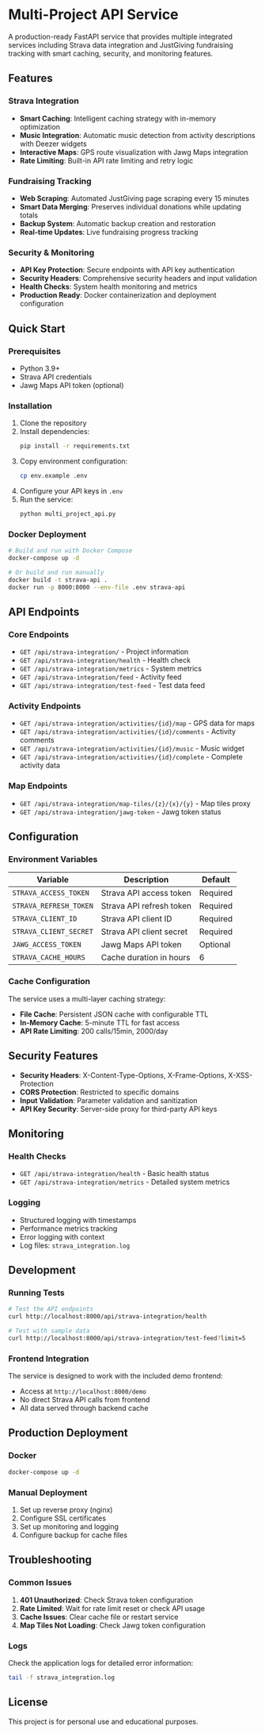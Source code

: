 # Multi-Project API Service

A production-ready FastAPI service that provides multiple integrated services including Strava data integration and JustGiving fundraising tracking with smart caching, security, and monitoring features.

## Features

### Strava Integration
- **Smart Caching**: Intelligent caching strategy with in-memory optimization
- **Music Integration**: Automatic music detection from activity descriptions with Deezer widgets
- **Interactive Maps**: GPS route visualization with Jawg Maps integration
- **Rate Limiting**: Built-in API rate limiting and retry logic

### Fundraising Tracking
- **Web Scraping**: Automated JustGiving page scraping every 15 minutes
- **Smart Data Merging**: Preserves individual donations while updating totals
- **Backup System**: Automatic backup creation and restoration
- **Real-time Updates**: Live fundraising progress tracking

### Security & Monitoring
- **API Key Protection**: Secure endpoints with API key authentication
- **Security Headers**: Comprehensive security headers and input validation
- **Health Checks**: System health monitoring and metrics
- **Production Ready**: Docker containerization and deployment configuration

## Quick Start

### Prerequisites

- Python 3.9+
- Strava API credentials
- Jawg Maps API token (optional)

### Installation

1. Clone the repository
2. Install dependencies:
   ```bash
   pip install -r requirements.txt
   ```
3. Copy environment configuration:
   ```bash
   cp env.example .env
   ```
4. Configure your API keys in `.env`
5. Run the service:
   ```bash
   python multi_project_api.py
   ```

### Docker Deployment

```bash
# Build and run with Docker Compose
docker-compose up -d

# Or build and run manually
docker build -t strava-api .
docker run -p 8000:8000 --env-file .env strava-api
```

## API Endpoints

### Core Endpoints
- `GET /api/strava-integration/` - Project information
- `GET /api/strava-integration/health` - Health check
- `GET /api/strava-integration/metrics` - System metrics
- `GET /api/strava-integration/feed` - Activity feed
- `GET /api/strava-integration/test-feed` - Test data feed

### Activity Endpoints
- `GET /api/strava-integration/activities/{id}/map` - GPS data for maps
- `GET /api/strava-integration/activities/{id}/comments` - Activity comments
- `GET /api/strava-integration/activities/{id}/music` - Music widget
- `GET /api/strava-integration/activities/{id}/complete` - Complete activity data

### Map Endpoints
- `GET /api/strava-integration/map-tiles/{z}/{x}/{y}` - Map tiles proxy
- `GET /api/strava-integration/jawg-token` - Jawg token status

## Configuration

### Environment Variables

| Variable | Description | Default |
|----------|-------------|---------|
| `STRAVA_ACCESS_TOKEN` | Strava API access token | Required |
| `STRAVA_REFRESH_TOKEN` | Strava API refresh token | Required |
| `STRAVA_CLIENT_ID` | Strava API client ID | Required |
| `STRAVA_CLIENT_SECRET` | Strava API client secret | Required |
| `JAWG_ACCESS_TOKEN` | Jawg Maps API token | Optional |
| `STRAVA_CACHE_HOURS` | Cache duration in hours | 6 |

### Cache Configuration

The service uses a multi-layer caching strategy:
- **File Cache**: Persistent JSON cache with configurable TTL
- **In-Memory Cache**: 5-minute TTL for fast access
- **API Rate Limiting**: 200 calls/15min, 2000/day

## Security Features

- **Security Headers**: X-Content-Type-Options, X-Frame-Options, X-XSS-Protection
- **CORS Protection**: Restricted to specific domains
- **Input Validation**: Parameter validation and sanitization
- **API Key Security**: Server-side proxy for third-party API keys

## Monitoring

### Health Checks
- `GET /api/strava-integration/health` - Basic health status
- `GET /api/strava-integration/metrics` - Detailed system metrics

### Logging
- Structured logging with timestamps
- Performance metrics tracking
- Error logging with context
- Log files: `strava_integration.log`

## Development

### Running Tests
```bash
# Test the API endpoints
curl http://localhost:8000/api/strava-integration/health

# Test with sample data
curl http://localhost:8000/api/strava-integration/test-feed?limit=5
```

### Frontend Integration
The service is designed to work with the included demo frontend:
- Access at `http://localhost:8000/demo`
- No direct Strava API calls from frontend
- All data served through backend cache

## Production Deployment

### Docker
```bash
docker-compose up -d
```

### Manual Deployment
1. Set up reverse proxy (nginx)
2. Configure SSL certificates
3. Set up monitoring and logging
4. Configure backup for cache files

## Troubleshooting

### Common Issues

1. **401 Unauthorized**: Check Strava token configuration
2. **Rate Limited**: Wait for rate limit reset or check API usage
3. **Cache Issues**: Clear cache file or restart service
4. **Map Tiles Not Loading**: Check Jawg token configuration

### Logs
Check the application logs for detailed error information:
```bash
tail -f strava_integration.log
```

## License

This project is for personal use and educational purposes.